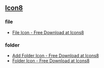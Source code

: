 ## [Icon8](https://icons8.com/)
### file
+ [File Icon - Free Download at Icons8](https://icons8.com/web-app/12141/file)

### folder
+ [Add Folder Icon - Free Download at Icons8](https://icons8.com/web-app/13429/add-folder)
+ [Folder Icon - Free Download at Icons8](https://icons8.com/web-app/12160/folder)